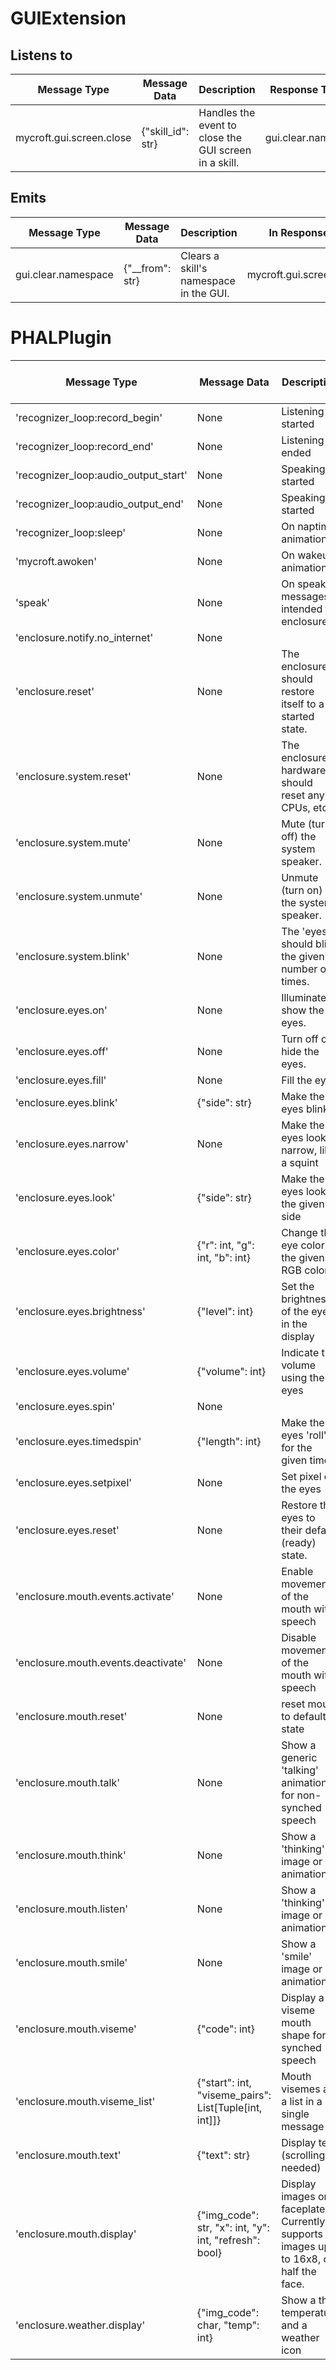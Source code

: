 # GUIExtension

## Listens to
| Message Type                | Message Data                    | Description                                             | Response Type(s)    |
|-----------------------------|--------------------------------|---------------------------------------------------------|----------------------|
| mycroft.gui.screen.close    | {"skill_id": str}              | Handles the event to close the GUI screen in a skill.   | gui.clear.namespace  |

## Emits
| Message Type                | Message Data                    | Description                                             | In Response to        |
|-----------------------------|--------------------------------|---------------------------------------------------------|------------------------|
| gui.clear.namespace         | {"__from": str}                | Clears a skill's namespace in the GUI.                  | mycroft.gui.screen.close |

# PHALPlugin

| Message Type                         | Message Data                                           | Description                                                                          | Emitted Response Type | Handled by                 |
|--------------------------------------|--------------------------------------------------------|--------------------------------------------------------------------------------------|-----------------------|----------------------------|
| 'recognizer_loop:record_begin'       | None                                                   | Listening started                                                                    | None                  | `on_record_begin`          |
| 'recognizer_loop:record_end'         | None                                                   | Listening ended                                                                      | None                  | `on_record_end`            |
| 'recognizer_loop:audio_output_start' | None                                                   | Speaking started                                                                     | None                  | `on_audio_output_start`    |
| 'recognizer_loop:audio_output_end'   | None                                                   | Speaking started                                                                     | None                  | `on_audio_output_end`      |
| 'recognizer_loop:sleep'              | None                                                   | On naptime animation                                                                 | None                  | `on_sleep`                 |
| 'mycroft.awoken'                     | None                                                   | On wakeup animation                                                                  | None                  | `on_awake`                 |
| 'speak'                              | None                                                   | On speak messages, intended for enclosures                                           | None                  | `on_speak`                 |
| 'enclosure.notify.no_internet'       | None                                                   |                                                                                      | None                  | `on_no_internet`           |
| 'enclosure.reset'                    | None                                                   | The enclosure should restore itself to a started state.                              | None                  | `on_reset`                 |
| 'enclosure.system.reset'             | None                                                   | The enclosure hardware should reset any CPUs, etc.                                   | None                  | `on_system_reset`          |
| 'enclosure.system.mute'              | None                                                   | Mute (turn off) the system speaker.                                                  | None                  | `on_system_mute`           |
| 'enclosure.system.unmute'            | None                                                   | Unmute (turn on) the system speaker.                                                 | None                  | `on_system_unmute`         |
| 'enclosure.system.blink'             | None                                                   | The 'eyes' should blink the given number of times.                                   | None                  | `on_system_blink`          |
| 'enclosure.eyes.on'                  | None                                                   | Illuminate or show the eyes.                                                         | None                  | `on_eyes_on`               |
| 'enclosure.eyes.off'                 | None                                                   | Turn off or hide the eyes.                                                           | None                  | `on_eyes_off`              |
| 'enclosure.eyes.fill'                | None                                                   | Fill the eyes                                                                        | None                  | `on_eyes_fill`             |
| 'enclosure.eyes.blink'               | {"side": str}                                          | Make the eyes blink                                                                  | None                  | `on_eyes_blink`            |
| 'enclosure.eyes.narrow'              | None                                                   | Make the eyes look narrow, like a squint                                             | None                  | `on_eyes_narrow`           |
| 'enclosure.eyes.look'                | {"side": str}                                          | Make the eyes look to the given side                                                 | None                  | `on_eyes_look`             |
| 'enclosure.eyes.color'               | {"r": int, "g": int, "b": int}                         | Change the eye color to the given RGB color                                          | None                  | `on_eyes_color`            |
| 'enclosure.eyes.brightness'          | {"level": int}                                         | Set the brightness of the eyes in the display                                        | None                  | `on_eyes_brightness`       |
| 'enclosure.eyes.volume'              | {"volume": int}                                        | Indicate the volume using the eyes                                                   | None                  | `on_eyes_volume`           |
| 'enclosure.eyes.spin'                | None                                                   |                                                                                      | None                  | `on_eyes_spin`             |
| 'enclosure.eyes.timedspin'           | {"length": int}                                        | Make the eyes 'roll' for the given time                                              | None                  | `on_eyes_timed_spin`       |
| 'enclosure.eyes.setpixel'            | None                                                   | Set pixel on the eyes                                                                | None                  | `on_eyes_set_pixel`        |
| 'enclosure.eyes.reset'               | None                                                   | Restore the eyes to their default (ready) state.                                     | None                  | `on_eyes_reset`            |
| 'enclosure.mouth.events.activate'    | None                                                   | Enable movement of the mouth with speech                                             | None                  | `_activate_mouth_events`   |
| 'enclosure.mouth.events.deactivate'  | None                                                   | Disable movement of the mouth with speech                                            | None                  | `_deactivate_mouth_events` |
| 'enclosure.mouth.reset'              | None                                                   | reset mouth to default state                                                         | None                  | `on_display_reset`         |
| 'enclosure.mouth.talk'               | None                                                   | Show a generic 'talking' animation for non-synched speech                            | None                  | `on_talk`                  |
| 'enclosure.mouth.think'              | None                                                   | Show a 'thinking' image or animation                                                 | None                  | `on_think`                 |
| 'enclosure.mouth.listen'             | None                                                   | Show a 'thinking' image or animation                                                 | None                  | `on_listen`                |
| 'enclosure.mouth.smile'              | None                                                   | Show a 'smile' image or animation                                                    | None                  | `on_smile`                 |
| 'enclosure.mouth.viseme'             | {"code": int}                                          | Display a viseme mouth shape for synched speech                                      | None                  | `on_viseme`                |
| 'enclosure.mouth.viseme_list'        | {"start": int, "viseme_pairs": List[Tuple[int, int]]}  | Mouth visemes as a list in a single message                                          | None                  | `on_viseme_list`           |
| 'enclosure.mouth.text'               | {"text": str}                                          | Display text (scrolling as needed)                                                   | None                  | `on_text`                  |
| 'enclosure.mouth.display'            | {"img_code": str, "x": int, "y": int, "refresh": bool} | Display images on faceplate. Currently supports images up to 16x8, or half the face. | None                  | `on_display`               |
| 'enclosure.weather.display'          | {"img_code": char, "temp": int}                        | Show a the temperature and a weather icon                                            | None                  | `on_weather_display`       |
